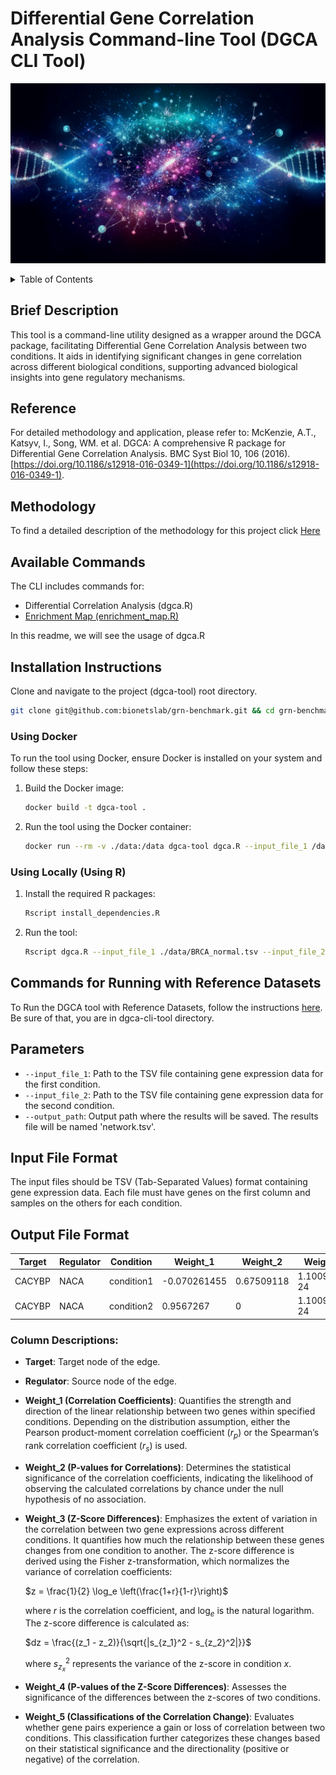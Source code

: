# Differential Gene Correlation Analysis Command-line Tool (DGCA CLI Tool)

![Cover Image](data/img/img1.png)

<details>
<summary>Table of Contents</summary>

- [Brief Description](#brief-description)
- [Reference](#reference)
- [Methodology](#methodology)
- [Available Commands](#available-commands)
- [Installation Instructions](#installation-instructions)
  - [Using Docker](#using-docker)
  - [Using Locally](#using-locally)
- [Commands for Running with Reference Datasets](#commands-for-running-with-reference-datasets) 
- [Parameters](#parameters)
- [Input File Format](#input-file-format)
- [Output File Format](#output-file-format)

</details>

## Brief Description
This tool is a command-line utility designed as a wrapper around the DGCA package, facilitating Differential Gene Correlation Analysis between two conditions. It aids in identifying significant changes in gene correlation across different biological conditions, supporting advanced biological insights into gene regulatory mechanisms.

## Reference
For detailed methodology and application, please refer to:
McKenzie, A.T., Katsyv, I., Song, WM. et al. DGCA: A comprehensive R package for Differential Gene Correlation Analysis. BMC Syst Biol 10, 106 (2016). [https://doi.org/10.1186/s12918-016-0349-1](https://doi.org/10.1186/s12918-016-0349-1).

## Methodology
To find a detailed description of the methodology for this project click [Here](downstream_analysis/methodology.md)


## Available Commands
The CLI includes commands for:
- Differential Correlation Analysis (dgca.R)
- [Enrichment Map (enrichment_map.R)](downstream_analysis/enrichment-map.md)

In this readme, we will see the usage of dgca.R

## Installation Instructions

Clone and navigate to the project (dgca-tool) root directory.
   ```bash
   git clone git@github.com:bionetslab/grn-benchmark.git && cd grn-benchmark/src/dgca-cli-tool
   ```

### Using Docker
To run the tool using Docker, ensure Docker is installed on your system and follow these steps:

1. Build the Docker image:
   ```bash
   docker build -t dgca-tool .
   ```
2. Run the tool using the Docker container:
   ```bash
   docker run --rm -v ./data:/data dgca-tool dgca.R --input_file_1 /data/BRCA_normal.tsv --input_file_2 /data/BRCA_tumor.tsv --output_path /data
   ```

### Using Locally (Using R)

1. Install the required R packages:
   ```bash
   Rscript install_dependencies.R
   ```
2. Run the tool:
   ```bash
   Rscript dgca.R --input_file_1 ./data/BRCA_normal.tsv --input_file_2 ./data/BRCA_tumor.tsv --output_path ./data
   ```
## Commands for Running with Reference Datasets

To Run the DGCA tool with Reference Datasets, follow the instructions [here](ref_data_execution.md).
Be sure of that, you are in dgca-cli-tool directory.

## Parameters
- `--input_file_1`: Path to the TSV file containing gene expression data for the first condition.
- `--input_file_2`: Path to the TSV file containing gene expression data for the second condition.
- `--output_path`: Output path where the results will be saved. The results file will be named 'network.tsv'.

## Input File Format
The input files should be TSV (Tab-Separated Values) format containing gene expression data. Each file must have genes on the first column and samples on the others for each condition.

## Output File Format

| Target  | Regulator | Condition    | Weight_1      | Weight_2   | Weight_3     | Weight_4     | Weight_5 |
|---------|-----------|--------------|---------------|------------|--------------|--------------|----------|
| CACYBP  | NACA      | condition1   | -0.070261455  | 0.67509118 | 1.100991e-24 | 1.100991e-24 | 0/+      |
| CACYBP  | NACA      | condition2   | 0.9567267     | 0          | 1.100991e-24 | 1.100991e-24 | 0/+      |

### Column Descriptions:

- **Target**: Target node of the edge.
- **Regulator**: Source node of the edge.
- **Weight\_1 (Correlation Coefficients)**: Quantifies the strength and direction of the linear relationship between two genes within specified conditions. Depending on the distribution assumption, either the Pearson product-moment correlation coefficient ($r_p$) or the Spearman’s rank correlation coefficient ($r_s$) is used.
  
- **Weight\_2 (P-values for Correlations)**: Determines the statistical significance of the correlation coefficients, indicating the likelihood of observing the calculated correlations by chance under the null hypothesis of no association.
  
- **Weight\_3 (Z-Score Differences)**: Emphasizes the extent of variation in the correlation between two gene expressions across different conditions. It quantifies how much the relationship between these genes changes from one condition to another. The z-score difference is derived using the Fisher z-transformation, which normalizes the variance of correlation coefficients:
  
  $z = \frac{1}{2} \log_e \left(\frac{1+r}{1-r}\right)$

  where $r$ is the correlation coefficient, and $\log_e$  is the natural logarithm. The z-score difference is calculated as:
  
  $dz = \frac{(z_1 - z_2)}{\sqrt{|s_{z_1}^2 - s_{z_2}^2|}}$
  
  where $s_{z_x}^2$ represents the variance of the z-score in condition $x$.
  
- **Weight\_4 (P-values of the Z-Score Differences)**: Assesses the significance of the differences between the z-scores of two conditions.
  
- **Weight\_5 (Classifications of the Correlation Change)**: Evaluates whether gene pairs experience a gain or loss of correlation between two conditions. This classification further categorizes these changes based on their statistical significance and the directionality (positive or negative) of the correlation.
